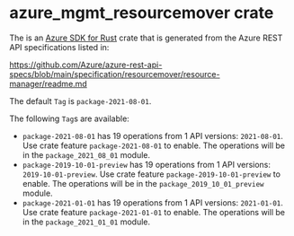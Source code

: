 # azure_mgmt_resourcemover crate

The is an [Azure SDK for Rust](https://github.com/Azure/azure-sdk-for-rust) crate that is generated from the Azure REST API specifications listed in:

https://github.com/Azure/azure-rest-api-specs/blob/main/specification/resourcemover/resource-manager/readme.md

The default `Tag` is `package-2021-08-01`.

The following `Tag`s are available:

- `package-2021-08-01` has 19 operations from 1 API versions: `2021-08-01`. Use crate feature `package-2021-08-01` to enable. The operations will be in the `package_2021_08_01` module.
- `package-2019-10-01-preview` has 19 operations from 1 API versions: `2019-10-01-preview`. Use crate feature `package-2019-10-01-preview` to enable. The operations will be in the `package_2019_10_01_preview` module.
- `package-2021-01-01` has 19 operations from 1 API versions: `2021-01-01`. Use crate feature `package-2021-01-01` to enable. The operations will be in the `package_2021_01_01` module.